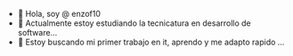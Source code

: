 - 👋 Hola, soy @ enzof10
- 🌱 Actualmente estoy estudiando la tecnicatura en desarrollo de software...
- 💞️ Estoy buscando mi primer trabajo en it, aprendo y me adapto rapido ...
<!---
enzof10/enzof10 is a ✨ special ✨ repository because its `README.md` (this file) appears on your GitHub profile.
You can click the Preview link to take a look at your changes.
--->
